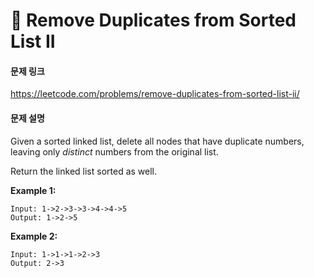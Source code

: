 # 🤔 Remove Duplicates from Sorted List II

#### 문제 링크

https://leetcode.com/problems/remove-duplicates-from-sorted-list-ii/

#### 문제 설명

Given a sorted linked list, delete all nodes that have duplicate numbers, leaving only *distinct* numbers from the original list.

Return the linked list sorted as well.

**Example 1:**

```
Input: 1->2->3->3->4->4->5
Output: 1->2->5
```

**Example 2:**

```
Input: 1->1->1->2->3
Output: 2->3
```

